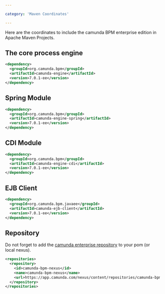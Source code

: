 ```yaml
---

category: 'Maven Coordinates'

---
```



Here are the coordinates to include the camunda BPM enterprise edition in Apache Maven Projects.


## The core process engine

```xml
<dependency>
  <groupId>org.camunda.bpm</groupId>
  <artifactId>camunda-engine</artifactId>
  <version>7.0.1-ee</version>
</dependency>
```


## Spring Module

```xml
<dependency>
  <groupId>org.camunda.bpm</groupId>
  <artifactId>camunda-engine-spring</artifactId>
  <version>7.0.1-ee</version>
</dependency>
```


## CDI Module

```xml
<dependency>
  <groupId>org.camunda.bpm</groupId>
  <artifactId>camunda-engine-cdi</artifactId>
  <version>7.0.1-ee</version>
</dependency>
```


## EJB Client

```xml
<dependency>
  <groupId>org.camunda.bpm.javaee</groupId>
  <artifactId>camunda-ejb-client</artifactId>
  <version>7.0.1-ee</version>
</dependency>
```


## Repository

Do not forget to add the [camunda enterprise repository](https://app.camunda.com/nexus/content/repositories/camunda-bpm-ee) to your pom (or local nexus).

```xml
<repositories>
  <repository>
    <id>camunda-bpm-nexus</id>
    <name>camunda-bpm-nexus</name>
    <url>https://app.camunda.com/nexus/content/repositories/camunda-bpm-ee</url>
  </repository>
</repositories>
```